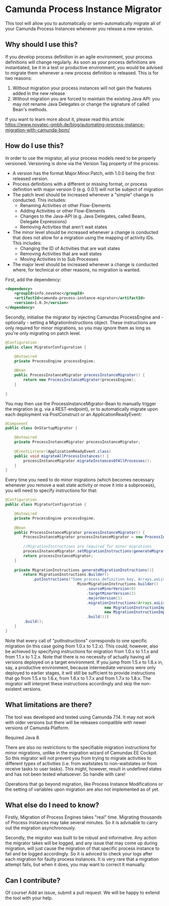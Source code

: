 # Camunda Process Instance Migrator

This tool will allow you to automatically or semi-automatically migrate all of your Camunda Process Instances whenever you release a new version.

## Why should I use this?

If you develop process definition in an agile environment, your process definitions will change regularly. As soon as your process definitions are instantiated, be it in a test or productive environment, you would be advised to migrate them whenever a new process definition is released. 
This is for two reasons:
1. Without migration your process instances will not gain the features added in the new release
2. Without migration you are forced to maintain the existing Java API: you may not rename Java Delegates or change the signature of called Bean's methods. 

If you want to learn more about it, please read this article: https://www.novatec-gmbh.de/blog/automating-process-instance-migration-with-camunda-bpm/

## How do I use this?

In order to use the migrator, all your process models need to be properly versioned. Versioning is done via the Version Tag property of the process:
* A version has the format Major.Minor.Patch, with 1.0.0 being the first released version.
* Process definitions with a different or missing format, or process definition with major version 0 (e.g. 0.0.1) will not be subject of migration
* The patch level should be increased whenever a "simple" change is conducted. This includes:
    * Renaming Activities ot other Flow-Elements
    * Adding Activities or other Flow-Elements
    * Changes to the Java-API (e.g. Java Delegates, called Beans, Delegate Expressions)
    * Removing Activities that aren't wait states
* The minor level should be increased whenever a change is conducted that does not allow for a migration using the mapping of activity IDs. This includes:
    * Changing the ID of Activities that are wait states
    * Removing Activities that are wait states
    * Moving Activities in to Sub Processes
* The major level should be increased whenever a change is conducted where, for technical or other reasons, no migration is wanted.

First, add the dependency:

```xml
<dependency>
    <groupId>info.novatec</groupId>
    <artifactId>camunda-process-instance-migrator</artifactId>
    <version>1.0.3</version>
</dependency>
```
Secondly, initialise the migrator by injecting Camundas ProcessEngine and - optionally - setting a MigrationInstructions object. These instructions are only required for minor migrations, so you may ignore them as long as you're only migrating on patch level.

```java
@Configuration
public class MigratorConfiguration {

    @Autowired
    private ProcessEngine processEngine;
    
    @Bean
    public ProcessInstanceMigrator processInstanceMigrator() {
        return new ProcessInstanceMigrator(processEngine);
    }
        
}
```
You may then use the ProcessInstanceMigrator-Bean to manually trigger the migration (e.g. via a REST-endpoint), or to automatically migrate upon each deployment via PostConstruct or an ApplicationReadyEvent:

```java
@Component
public class OnStartupMigrator {

    @Autowired
    private ProcessInstanceMigrator processInstanceMigrator;
    
    @EventListener(ApplicationReadyEvent.class)
    public void migrateAllProcessInstances() {
        processInstanceMigrator.migrateInstancesOfAllProcesses();
    }
}
```

Every time you need to do minor migrations (which becomes necessary whenever you remove a wait state activity or move it into a subprocess), you will need to specify instructions for that:

```java
@Configuration
public class MigratorConfiguration {

    @Autowired
    private ProcessEngine processEngine;
    
    @Bean
    public ProcessInstanceMigrator processInstanceMigrator() {
        ProcessInstanceMigrator processInstanceMigrator = new ProcessInstanceMigrator(processEngine);
        
        //MigrationInstructions are required for minor migrations
        processInstanceMigrator.setMigrationInstructions(generateMigrationInstructions());
        return processInstanceMigrator;
    }
    
    private MigrationInstructions generateMigrationInstructions(){
        return MigrationInstructions.Builder()
            .putInstructions("Some_process_definition_key, Arrays.asList(
								MinorMigrationInstructions.builder()
					        		.sourceMinorVersion(0)
					        		.targetMinorVersion(2)					        		
					        		.majorVersion(1)
					        		.migrationInstructions(Arrays.asList(
					        				new MigrationInstructionImpl("UserTask1", "UserTask3"), 
					        				new MigrationInstructionImpl("UserTask2", "UserTask3")))
					        		.build()))
        .build();
    }
}
```
Note that every call of "putInstructions" corresponds to one specific migration (in this case going from 1.0.x to 1.2.x). This could, however, also be achieved by specifying instructions for migration from 1.0.x to 1.1.x and from 1.1.x to 1.2.x.
Note that there is no necessity of actually having all versions deployed on a target environment. If you jump from 1.5.x to 1.8.x in, say, a productive environment, because intermediate versions were only deployed to earlier stages, it will still be sufficient to provide instructions that go from 1.5.x to 1.6.x, from 1.6.x to 1.7.x and from 1.7.x to 1.8.x. The migrator will interpret these instructions accordingly and skip the non-existent versions.

## What limitations are there?

The tool was developed and tested using Camunda 7.14. It may not work with older versions but there will be releases compatible with newer versions of Camunda Platform.

Required Java 8.

There are also no restrictions to the specifiable migration instructions for minor migrations, unlike in the migration wizard of Camundas EE Cockpit. So this migrator will not prevent you from trying to migrate activities to different types of activities (i.e. from waitstates to non-waitstates or from receive tasks to user tasks). This might, however, result in undefined states and has not been tested whatsoever. So handle with care!

Operations that go beyond migration, like Process Instance Modifications or the setting of variables upon migration are also not implemented as of yet.

## What else do I need to know?

Firstly, Migration of Process Engines takes "real" time. Migrating thousands of Process Instances may take several minutes. So it is advisable to carry out the migration asynchronously.

Secondly, the migrator was built to be robust and informative. Any action the migrator takes will be logged, and any issue that may come up during migration, will just cause the migration of that specific process instance to fail and be logged accordingly. So it is adviced to check your logs after each migration for faulty process instances. It is very rare that a migration attempt fails, but when it does, you may want to correct it manually.

## Can I contribute?

Of course! Add an issue, submit a pull request. We will be happy to extend the tool with your help.